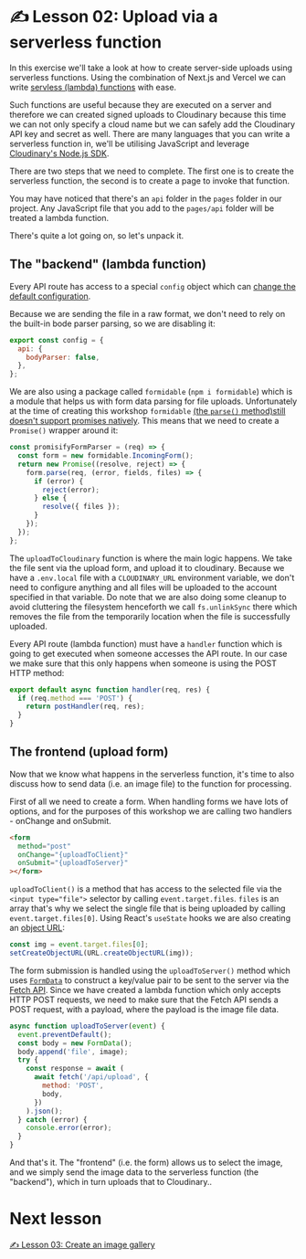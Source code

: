 # ✍️ Lesson 02: Upload via a serverless function

In this exercise we'll take a look at how to create server-side uploads using serverless functions. Using the combination of Next.js and Vercel we can write [servless (lambda) functions](https://vercel.com/docs/concepts/functions/serverless-functions) with ease.

Such functions are useful because they are executed on a server and therefore we can created signed uploads to Cloudinary because this time we can not only specify a cloud name but we can safely add the Cloudinary API key and secret as well. There are many languages that you can write a serverless function in, we'll be utilising JavaScript and leverage [Cloudinary's Node.js SDK](https://cloudinary.com/documentation/node_integration).

There are two steps that we need to complete. The first one is to create the serverless function, the second is to create a page to invoke that function.

You may have noticed that there's an `api` folder in the `pages` folder in our project. Any JavaScript file that you add to the `pages/api` folder will be treated a lambda function.

There's quite a lot going on, so let's unpack it.

## The "backend" (lambda function)

Every API route has access to a special `config` object which can [change the default configuration](https://nextjs.org/docs/api-routes/request-helpers).

Because we are sending the file in a raw format, we don't need to rely on the built-in bode parser parsing, so we are disabling it:

```js
export const config = {
  api: {
    bodyParser: false,
  },
};
```

We are also using a package called `formidable` (`npm i formidable`) which is a module that helps us with form data parsing for file uploads. Unfortunately at the time of creating this workshop `formidable` [(the `parse()` method)still doesn't support promises natively](https://github.com/node-formidable/formidable/issues/685). This means that we need to create a `Promise()` wrapper around it:

```js
const promisifyFormParser = (req) => {
  const form = new formidable.IncomingForm();
  return new Promise((resolve, reject) => {
    form.parse(req, (error, fields, files) => {
      if (error) {
        reject(error);
      } else {
        resolve({ files });
      }
    });
  });
};
```

The `uploadToCloudinary` function is where the main logic happens. We take the file sent via the upload form, and upload it to cloudinary. Because we have a `.env.local` file with a `CLOUDINARY_URL` environment variable, we don't need to configure anything and all files will be uploaded to the account specified in that variable. Do note that we are also doing some cleanup to avoid cluttering the filesystem henceforth we call `fs.unlinkSync` there which removes the file from the temporarily location when the file is successfully uploaded.

Every API route (lambda function) must have a `handler` function which is going to get executed when someone accesses the API route. In our case we make sure that this only happens when someone is using the POST HTTP method:

```js
export default async function handler(req, res) {
  if (req.method === 'POST') {
    return postHandler(req, res);
  }
}
```

## The frontend (upload form)

Now that we know what happens in the serverless function, it's time to also discuss how to send data (i.e. an image file) to the function for processing.

First of all we need to create a form. When handling forms we have lots of options, and for the purposes of this workshop we are calling two handlers - onChange and onSubmit.

```html
<form
  method="post"
  onChange="{uploadToClient}"
  onSubmit="{uploadToServer}"
></form>
```

`uploadToClient()` is a method that has access to the selected file via the `<input type="file">` selector by calling `event.target.files`. `files` is an array that's why we select the single file that is being uploaded by calling `event.target.files[0]`. Using React's `useState` hooks we are also creating an [object URL](https://developer.mozilla.org/en-US/docs/Web/API/URL/createObjectURL):

```js
const img = event.target.files[0];
setCreateObjectURL(URL.createObjectURL(img));
```

The form submission is handled using the `uploadToServer()` method which uses [`FormData`](https://developer.mozilla.org/en-US/docs/Web/API/FormData) to construct a key/value pair to be sent to the server via the [Fetch API](https://developer.mozilla.org/en-US/docs/Web/API/Fetch_API/Using_Fetch). Since we have created a lambda function which only accepts HTTP POST requests, we need to make sure that the Fetch API sends a POST request, with a payload, where the payload is the image file data.

```js
async function uploadToServer(event) {
  event.preventDefault();
  const body = new FormData();
  body.append('file', image);
  try {
    const response = await (
      await fetch('/api/upload', {
        method: 'POST',
        body,
      })
    ).json();
  } catch (error) {
    console.error(error);
  }
}
```

And that's it. The "frontend" (i.e. the form) allows us to select the image, and we simply send the image data to the serverless function (the "backend"), which in turn uploads that to Cloudinary..

# Next lesson

[✍️ Lesson 03: Create an image gallery](./03-create-an-image-gallery.md)
